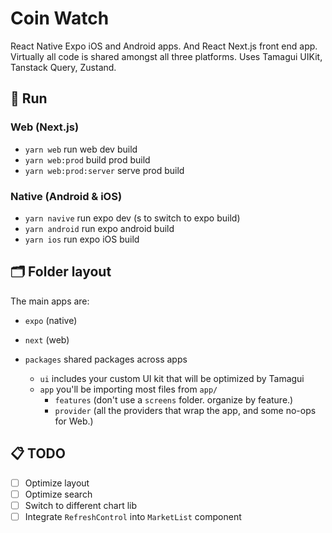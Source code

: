 # Coin Watch

React Native Expo iOS and Android apps. And React Next.js front end app. 
Virtually all code is shared amongst all three platforms. Uses Tamagui UIKit,
Tanstack Query, Zustand.

## 🏁 Run

### Web (Next.js)
- `yarn web` run web dev build
- `yarn web:prod` build prod build
- `yarn web:prod:server` serve prod build

### Native (Android & iOS)
- `yarn navive` run expo dev (s to switch to expo build)
- `yarn android` run expo android build
- `yarn ios` run expo iOS build


## 🗂 Folder layout

The main apps are:

- `expo` (native)
- `next` (web)

- `packages` shared packages across apps
  - `ui` includes your custom UI kit that will be optimized by Tamagui
  - `app` you'll be importing most files from `app/`
    - `features` (don't use a `screens` folder. organize by feature.)
    - `provider` (all the providers that wrap the app, and some no-ops for Web.)


## 📋 TODO

- [ ] Optimize layout
- [ ] Optimize search
- [ ] Switch to different chart lib
- [ ] Integrate `RefreshControl` into `MarketList` component
